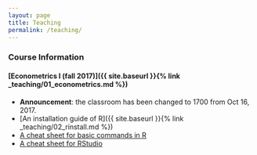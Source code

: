 ```yaml
---
layout: page
title: Teaching
permalink: /teaching/
---
```


### Course Information

#### [Econometrics I (fall 2017)]({{ site.baseurl }}{% link _teaching/01_econometrics.md %})

* **Announcement**: the classroom has been changed to 1700 from Oct 16, 2017. 
* [An installation guide of R]({{ site.baseurl }}{% link _teaching/02_rinstall.md %})
* [A cheat sheet for basic commands in R](http://github.com/rstudio/cheatsheets/raw/master/base-r.pdf)
* [A cheat sheet for RStudio](https://github.com/rstudio/cheatsheets/raw/master/rstudio-ide.pdf)
